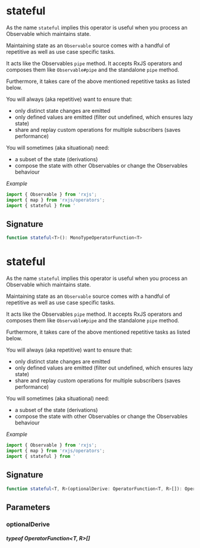 # statefulAs the name `stateful` implies this operator is useful when you process an Observable which maintains state.Maintaining state as an `Observable` source comes with a handful of repetitive as well as use case specific tasks.It acts like the Observables `pipe` method.It accepts RxJS operators and composes them like `Observable#pipe` and the standalone `pipe` method.Furthermore, it takes care of the above mentioned repetitive tasks as listed below.You will always (aka repetitive) want to ensure that:- only distinct state changes are emitted- only defined values are emitted (filter out undefined, which ensures lazy state)- share and replay custom operations for multiple subscribers (saves performance)You will sometimes (aka situational) need:- a subset of the state (derivations)- compose the state with other Observables or change the Observables behaviour_Example_```TypeScriptimport { Observable } from 'rxjs';import { map } from 'rxjs/operators';import { stateful } from '```## Signature```TypeScriptfunction stateful<T>(): MonoTypeOperatorFunction<T>```# statefulAs the name `stateful` implies this operator is useful when you process an Observable which maintains state.Maintaining state as an `Observable` source comes with a handful of repetitive as well as use case specific tasks.It acts like the Observables `pipe` method.It accepts RxJS operators and composes them like `Observable#pipe` and the standalone `pipe` method.Furthermore, it takes care of the above mentioned repetitive tasks as listed below.You will always (aka repetitive) want to ensure that:- only distinct state changes are emitted- only defined values are emitted (filter out undefined, which ensures lazy state)- share and replay custom operations for multiple subscribers (saves performance)You will sometimes (aka situational) need:- a subset of the state (derivations)- compose the state with other Observables or change the Observables behaviour_Example_```TypeScriptimport { Observable } from 'rxjs';import { map } from 'rxjs/operators';import { stateful } from '```## Signature```TypeScriptfunction stateful<T, R>(optionalDerive: OperatorFunction<T, R>[]): OperatorFunction<T, T | R>```## Parameters### optionalDerive##### typeof OperatorFunction&#60;T, R&#62;[]